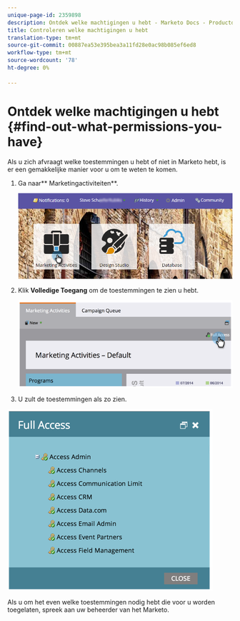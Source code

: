 ```yaml
---
unique-page-id: 2359898
description: Ontdek welke machtigingen u hebt - Marketo Docs - Productdocumentatie
title: Controleren welke machtigingen u hebt
translation-type: tm+mt
source-git-commit: 00887ea53e395bea3a11fd28e0ac98b085ef6ed8
workflow-type: tm+mt
source-wordcount: '78'
ht-degree: 0%

---
```



# Ontdek welke machtigingen u hebt {#find-out-what-permissions-you-have}

Als u zich afvraagt welke toestemmingen u hebt of niet in Marketo hebt, is er een gemakkelijke manier voor u om te weten te komen.

1. Ga naar** Marketingactiviteiten**.

   ![](assets/login-marketing-activities.png)

1. Klik **Volledige Toegang** om de toestemmingen te zien u hebt.

   ![](assets/image2014-9-8-17-3a45-3a13.png)

1. U zult de toestemmingen als zo zien.

![](assets/image2014-9-8-17-3a45-3a23.png)

Als u om het even welke toestemmingen nodig hebt die voor u worden toegelaten, spreek aan uw beheerder van het Marketo.

